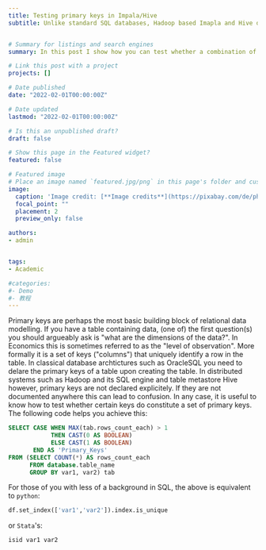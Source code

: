 ```yaml
---
title: Testing primary keys in Impala/Hive
subtitle: Unlike standard SQL databases, Hadoop based Imapla and Hive do not enforce primary keys. This function helps to test for them regardless.


# Summary for listings and search engines
summary: In this post I show how you can test whether a combination of columns forms a primary key using Impala or Hive

# Link this post with a project
projects: []

# Date published
date: "2022-02-01T00:00:00Z"

# Date updated
lastmod: "2022-02-01T00:00:00Z"

# Is this an unpublished draft?
draft: false

# Show this page in the Featured widget?
featured: false

# Featured image
# Place an image named `featured.jpg/png` in this page's folder and customize its options here.
image:
  caption: 'Image credit: [**Image credits**](https://pixabay.com/de/photos/honigbienen-insekten-bienenstock-337695/)'
  focal_point: ""
  placement: 2
  preview_only: false

authors:
- admin


tags:
- Academic

#categories:
#- Demo
#- 教程
---
```


Primary keys are perhaps the most basic building block of relational data modelling. If you have a table containing data, (one of) the first question(s) you 
should argueably ask is "what are the dimensions of the data?". In Economics this is sometimes referred to as the "level of observation". 
More formally it is a set of keys ("columns") that uniquely identify a row in the table. In classical database archtictures such as OracleSQL you need to delare
the primary keys of a table upon creating the table. In distributed systems such as Hadoop and its SQL engine and table metastore Hive however, primary keys are not
declared explicitely. If they are not documented anywhere this can lead to confusion. In any case, it is useful to know how to test whether certain keys do constitute
a set of primary keys. The following code helps you achieve this:
```sql
SELECT CASE WHEN MAX(tab.rows_count_each) > 1
            THEN CAST(0 AS BOOLEAN)
            ELSE CAST(1 AS BOOLEAN)
       END AS 'Primary_Keys'
FROM (SELECT COUNT(*) AS rows_count_each
      FROM database.table_name
      GROUP BY var1, var2) tab
```

For those of you with less of a background in SQL, the above is equivalent to `python`:

```python
df.set_index(['var1','var2']).index.is_unique
```

or `Stata`'s:
```
isid var1 var2
```
	